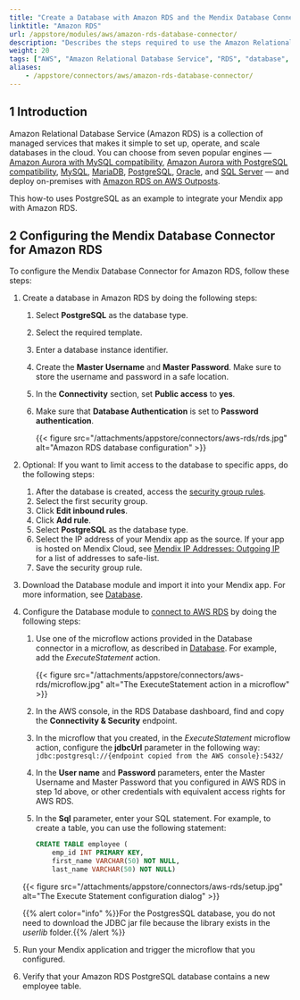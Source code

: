 ```yaml
---
title: "Create a Database with Amazon RDS and the Mendix Database Connector"
linktitle: "Amazon RDS"
url: /appstore/modules/aws/amazon-rds-database-connector/
description: "Describes the steps required to use the Amazon Relational Database Service (RDS) with the Mendix Database Connector."
weight: 20
tags: ["AWS", "Amazon Relational Database Service", "RDS", "database", "Mendix Database Connector"]
aliases:
    - /appstore/connectors/aws/amazon-rds-database-connector/
---
```


## 1 Introduction

Amazon Relational Database Service (Amazon RDS) is a collection of managed services that makes it simple to set up, operate, and scale databases in the cloud. You can choose from seven popular engines — [Amazon Aurora with MySQL compatibility](https://aws.amazon.com/rds/aurora/?pg=ln&sec=hiw), [Amazon Aurora with PostgreSQL compatibility](https://aws.amazon.com/rds/aurora/?pg=ln&sec=hiw), [MySQL](https://aws.amazon.com/rds/mysql/?pg=ln&sec=hiw), [MariaDB](https://aws.amazon.com/rds/mariadb/?pg=ln&sec=hiw), [PostgreSQL](https://aws.amazon.com/rds/postgresql/?pg=ln&sec=hiw), [Oracle](https://aws.amazon.com/rds/oracle/?pg=ln&sec=hiw), and [SQL Server](https://aws.amazon.com/rds/sqlserver/?pg=ln&sec=hiw) — and deploy on-premises with [Amazon RDS on AWS Outposts](https://aws.amazon.com/rds/outposts/?pg=ln&sec=hiw).

This how-to uses PostgreSQL as an example to integrate your Mendix app with Amazon RDS.

## 2 Configuring the Mendix Database Connector for Amazon RDS

To configure the Mendix Database Connector for Amazon RDS, follow these steps: 

1. Create a database in Amazon RDS by doing the following steps:
    1. Select **PostgreSQL** as the database type.
    2. Select the required template.
    3. Enter a database instance identifier. 
    4. Create the **Master Username** and **Master Password**. 
    Make sure to store the username and password in a safe location.
    5. In the **Connectivity** section, set **Public access** to **yes**.
    6. Make sure that **Database Authentication** is set to **Password authentication**.

        {{< figure src="/attachments/appstore/connectors/aws-rds/rds.jpg" alt="Amazon RDS database configuration" >}}

2. Optional: If you want to limit access to the database to specific apps, do the following steps:
    1. After the database is created, access the [security group rules](https://docs.aws.amazon.com/vpc/latest/userguide/VPC_SecurityGroups.html#SecurityGroupRules).
    2. Select the first security group.
    3. Click **Edit inbound rules**.
    4. Click **Add rule**.
    5. Select **PostgreSQL** as the database type.
    6. Select the IP address of your Mendix app as the source. If your app is hosted on Mendix Cloud, see [Mendix IP Addresses: Outgoing IP](/developerportal/deploy/mendix-ip-addresses/#outgoing) for a list of addresses to safe-list.
    7. Save the security group rule.
3. Download the Database module and import it into your Mendix app. For more information, see [Database](/appstore/connectors/database-connector/).
4. Configure the Database module to [connect to AWS RDS](https://docs.aws.amazon.com/AmazonRDS/latest/UserGuide/USER_ConnectToPostgreSQLInstance.html#USER_ConnectToPostgreSQLInstance.JDBCDriverPostgreSQL) by doing the following steps:
    1. Use one of the microflow actions provided in the Database connector in a microflow, as described in [Database](/appstore/connectors/database-connector/).
        For example, add the *ExecuteStatement* action.

        {{< figure src="/attachments/appstore/connectors/aws-rds/microflow.jpg" alt="The ExecuteStatement action in a microflow" >}}

    2. In the AWS console, in the RDS Database dashboard, find and copy the **Connectivity & Security** endpoint.
    3. In the microflow that you created, in the *ExecuteStatement* microflow action, configure the **jdbcUrl** parameter in the following way: `jdbc:postgresql://{endpoint copied from the AWS console}:5432/`
    4. In the **User name** and **Password** parameters, enter the Master Username and Master Password that you configured in AWS RDS in step 1d above, or other credentials with equivalent access rights for AWS RDS. 
    5. In the **Sql** parameter, enter your SQL statement.
        For example, to create a table, you can use the following statement:

        ```sql {linenos=false}
        CREATE TABLE employee (
            emp_id INT PRIMARY KEY,
            first_name VARCHAR(50) NOT NULL,
            last_name VARCHAR(50) NOT NULL)
        ```

    {{< figure src="/attachments/appstore/connectors/aws-rds/setup.jpg" alt="The Execute Statement configuration dialog" >}}

    {{% alert color="info" %}}For the PostgresSQL database, you do not need to download the JDBC jar file because the library exists in the *userlib* folder.{{% /alert %}}

5. Run your Mendix application and trigger the microflow that you configured.
6. Verify that your Amazon RDS PostgreSQL database contains a new employee table.
